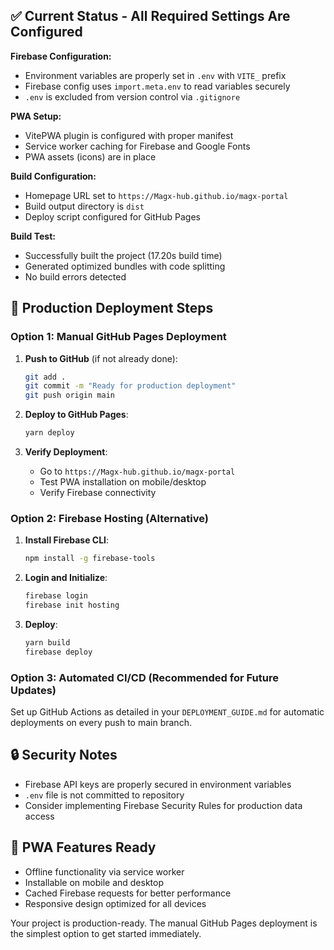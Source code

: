 
## ✅ Current Status - All Required Settings Are Configured

**Firebase Configuration:**
- Environment variables are properly set in `.env` with `VITE_` prefix
- Firebase config uses `import.meta.env` to read variables securely
- `.env` is excluded from version control via `.gitignore`

**PWA Setup:**
- VitePWA plugin is configured with proper manifest
- Service worker caching for Firebase and Google Fonts
- PWA assets (icons) are in place

**Build Configuration:**
- Homepage URL set to `https://Magx-hub.github.io/magx-portal`
- Build output directory is `dist`
- Deploy script configured for GitHub Pages

**Build Test:**
- Successfully built the project (17.20s build time)
- Generated optimized bundles with code splitting
- No build errors detected

## 🚀 Production Deployment Steps

### Option 1: Manual GitHub Pages Deployment

1. **Push to GitHub** (if not already done):
   ```bash
   git add .
   git commit -m "Ready for production deployment"
   git push origin main
   ```

2. **Deploy to GitHub Pages**:
   ```bash
   yarn deploy
   ```

3. **Verify Deployment**:
   - Go to `https://Magx-hub.github.io/magx-portal`
   - Test PWA installation on mobile/desktop
   - Verify Firebase connectivity

### Option 2: Firebase Hosting (Alternative)

1. **Install Firebase CLI**:
   ```bash
   npm install -g firebase-tools
   ```

2. **Login and Initialize**:
   ```bash
   firebase login
   firebase init hosting
   ```

3. **Deploy**:
   ```bash
   yarn build
   firebase deploy
   ```

### Option 3: Automated CI/CD (Recommended for Future Updates)

Set up GitHub Actions as detailed in your `DEPLOYMENT_GUIDE.md` for automatic deployments on every push to main branch.

## 🔒 Security Notes

- Firebase API keys are properly secured in environment variables
- `.env` file is not committed to repository
- Consider implementing Firebase Security Rules for production data access

## 📱 PWA Features Ready

- Offline functionality via service worker
- Installable on mobile and desktop
- Cached Firebase requests for better performance
- Responsive design optimized for all devices

Your project is production-ready. The manual GitHub Pages deployment is the simplest option to get started immediately.